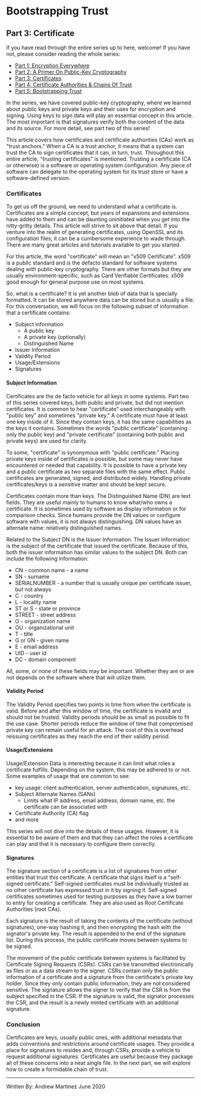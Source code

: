# Bootstrapping Trust

## Part 3: Certificate

If you have read through the entire series up to here, welcome! If you
have not, please consider reading the whole series:

- [Part 1: Encryption Everywhere](./part-01.encryption-everywhere.md)
- [Part 2: A Primer On Public-Key Cryptography](./part-02.a-primer-on-public-key-cryptography.md)
- [Part 3: Certificates](./part-03.certificates.md)
- [Part 4: Certificate Authorities & Chains Of Trust](./part-04.certificate-authorities-and-chains-of-trust.md)
- [Part 5: Bootstrapping Trust](./part-05.bootstrapping-trust.md)

In the series, we have covered public-key cryptography, where we learned
about public keys and private keys and their uses for encryption and
signing. Using keys to sign data will play an essential concept in this
article. The most important is that signatures verify both the content
of the data and its source. For more detail, see part two of this
series!

This article covers how certificates and certificate authorities (CAs)
work as "trust anchors." When a CA is a trust anchor, it means that a
system can trust the CA to sign certificates that it can, in turn,
trust. Throughout this entire article, "trusting certificates" is
mentioned. Trusting a certificate (CA or otherwise) is a software or
operating system configuration. Any piece of software can delegate to
the operating system for its trust store or have a software-defined
version.

### Certificates

To get us off the ground, we need to understand what a certificate is.
Certificates are a simple concept, but years of expansions and
extensions have added to them and can be daunting uninitiated when you
get into the nitty-gritty details. This article will strive to sit above
that detail. If you venture into the realm of generating certificates,
using OpenSSL and its configuration files, it can be a cumbersome
experience to wade through. There are many great articles and tutorials
available to get you started.

For this article, the word "certificate" will mean an "x509
Certificate". x509 is a public standard and is the defacto standard for
software systems dealing with public-key cryptography. There are other
formats but they are usually environment-specific, such as Card
Verifiable Certificates. x509 good enough for general purpose use on
most systems.

So, what is a certificate? It is yet another blob of data that is
specially formatted. It can be stored anywhere data can be stored but is
usually a file. For this conversation, we will focus on the following
subset of information that a certificate contains:

- Subject information
  - A public key
  - A private key (optionally)
  - Distinguished Name
- Issuer Information
- Validity Period
- Usage/Extensions
- Signatures

#### Subject Information

Certificates are the de facto vehicle for all keys in some systems. Part
two of this series covered keys, both public and private, but did not
mention certificates. It is common to hear "certificate" used
interchangeably with "public key" and sometimes "private key." A
certificate must have at least one key inside of it. Since they contain
keys, it has the same capabilities as the keys it contains. Sometimes
the words "public certificate" (containing only the public key) and
"private certificate" (containing both public and private keys) are used
for clarity.

To some, "certificate" is synonymous with "public certificate." Placing
private keys inside of certificates is possible, but some may never have
encountered or needed that capability. It is possible to have a private
key and a public certificate as two separate files with the same effect.
Public certificates are generated, signed, and distributed widely.
Handling private certificates/keys is a sensitive matter and should be
kept secure.

Certificates contain more than keys. The Distinguished Name (DN) are
text fields. They are useful mainly to humans to know what/who owns a
certificate. It is sometimes used by software as display information or
for comparison checks. Since humans provide the DN values or configure
software with values, it is not always distinguishing. DN values have an
alternate name: relatively distinguished names.

Related to the Subject DN is the Issuer Information. The Issuer
Information is the subject of the certificate that issued the
certificate. Because of this, both the issuer information has similar
values to the subject DN. Both can include the following information:

- CN - common name - a name
- SN - surname
- SERIALNUMBER - a number that is usually unique per certificate issuer,
  but not always
- C - country
- L - locality name
- ST or S - state or province
- STREET - street address
- O - organization name
- OU - organizational unit
- T - title
- G or GN - given name
- E - email address
- UID - user id
- DC - domain component

All, some, or none of these fields may be important. Whether they are or
are not depends on the software where that will utilize them.

#### Validity Period

The Validity Period specifies two points in time from when the
certificate is valid. Before and after this window of time, the
certificate is invalid and should not be trusted. Validity periods
should be as small as possible to fit the use case. Shorter periods
reduce the window of time that compromised private key can remain useful
for an attack. The cost of this is overhead reissuing certificates as
they reach the end of their validity period.

#### Usage/Extensions

Usage/Extension Data is interesting because it can limit what roles a
certificate fulfills. Depending on the system, this may be adhered to or
not. Some examples of usage that are common to see:

- key usage: client authentication, server authentication, signatures,
  etc.
- Subject Alternate Names (SANs)
  - Limits what IP address, email address, domain name, etc. the
    certificate can be associated with
- Certificate Authority (CA) flag
- and more

This series will not dive into the details of these usages. However, it
is essential to be aware of them and that they can affect the roles a
certificate can play and that it is necessary to configure them
correctly.

#### Signatures

The signature section of a certificate is a list of signatures from
other entities that trust this certificate. A certificate that signs
itself is a "self-signed certificate." Self-signed certificates must be
individually trusted as no other certificate has expressed trust in it
by signing it. Self-signed certificates sometimes used for testing
purposes as they have a low barrier to entry for creating a certificate.
They are also used as Root Certificate Authorities (root CAs).

Each signature is the result of taking the contents of the certificate
(without signatures), one-way hashing it, and then encrypting the hash
with the signator's private key. The result is appended to the end of
the signature list. During this process, the public certificate moves
between systems to be signed.

The movement of the public certificate between systems is facilitated by
Certificate Signing Requests (CSRs). CSRs can be transmitted
electronically as files or as a data stream to the signer. CSRs contain
only the public information of a certificate and a signature from the
certificate's private key holder. Since they only contain public
information, they are not considered sensitive. The signature allows the
signer to verify that the CSR is from the subject specified in the CSR.
If the signature is valid, the signator processes the CSR, and the
result is a newly minted certificate with an additional signature.

### Conclusion

Certificates are keys, usually public ones, with additional metadata
that adds conventions and restrictions around certificate usages. They
provide a place for signatures to resides and, through CSRs, provide a
vehicle to request additional signatures. Certificates are useful
because they package all of these concerns into a neat single file. In
the next part, we will explore how to create a formidable chain of
trust.

---
Written By: Andrew Martinez
June 2020